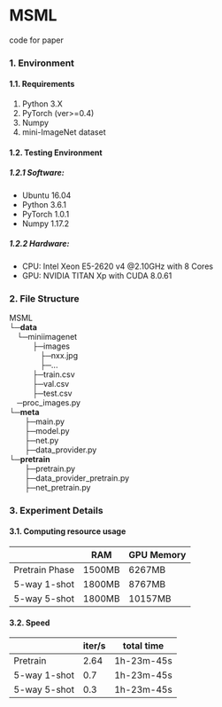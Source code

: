 # MSML
code for paper

### 1. Environment
#### 1.1. Requirements
1. Python 3.X
2. PyTorch (ver>=0.4)
3. Numpy
4. mini-ImageNet dataset

#### 1.2. Testing Environment
##### 1.2.1 Software:
* Ubuntu 16.04
* Python 3.6.1
* PyTorch 1.0.1
* Numpy 1.17.2

##### 1.2.2 Hardware:
* CPU: Intel Xeon E5-2620 v4 @2.10GHz with 8 Cores
* GPU: NVIDIA TITAN Xp with CUDA 8.0.61

### 2. File Structure

MSML  
└─**data**  
&emsp;└─miniimagenet  
&emsp;&emsp;&emsp;├─images  
&emsp;&emsp;&emsp;&emsp;├─nxx.jpg  
&emsp;&emsp;&emsp;&emsp;├─...  
&emsp;&emsp;&emsp;├─train.csv  
&emsp;&emsp;&emsp;├─val.csv  
&emsp;&emsp;&emsp;├─test.csv  
&emsp;─proc_images.py  
└─**meta**  
&emsp;&emsp;├─main.py  
&emsp;&emsp;├─model.py  
&emsp;&emsp;├─net.py  
&emsp;&emsp;├─data_provider.py  
└─**pretrain**  
&emsp;&emsp;├─pretrain.py  
&emsp;&emsp;├─data_provider_pretrain.py  
&emsp;&emsp;├─net_pretrain.py  
### 3. Experiment Details
#### 3.1. Computing resource usage
|  | RAM | GPU Memory|
| --- | --- | --- |
| Pretrain Phase| 1500MB | 6267MB |
| 5-way 1-shot | 1800MB | 8767MB |
| 5-way 5-shot | 1800MB | 10157MB |

#### 3.2. Speed
|  | iter/s | total time |
| --- | --- | --- |
| Pretrain | 2.64 | 1h-23m-45s |
| 5-way 1-shot | 0.7 | 1h-23m-45s |
| 5-way 5-shot | 0.3 | 1h-23m-45s |
